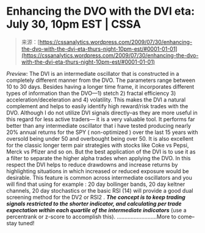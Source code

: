 <!--yml
category: 未分类
date: 2024-05-12 18:53:01
-->

# Enhancing the DVO with the DVI eta: July 30, 10pm EST | CSSA

> 来源：[https://cssanalytics.wordpress.com/2009/07/30/enhancing-the-dvo-with-the-dvi-eta-thurs-night-10pm-est/#0001-01-01](https://cssanalytics.wordpress.com/2009/07/30/enhancing-the-dvo-with-the-dvi-eta-thurs-night-10pm-est/#0001-01-01)

*Preview:* The DVI is an intermediate oscillator that is constructed in a completely different manner from the DVO. The parameters range between 10 to 30 days. Besides having a longer time frame, it incorporates different types of information than the DVO—1) stetch 2) fractal efficiency 3) acceleration/deceleration and 4) volatility. This makes the DVI a natural complement and helps to easily identify high reward/risk trades with the DVO. Although I do not utilize DVI signals directly–as they are more useful in this regard for less active traders— it is a very valuable tool. It performs far better than any intermediate oscillator that i have tested producing nearly 20% annual returns for the SPY ( non-optimized ) over the last 15 years with oversold being under 50 and overbought being over 50\. It is also excellent for the classic longer term pair strategies with stocks like Coke vs Pepsi, Merck vs Pfizer and so on. But the best application of the DVI is to use it as a filter to separate the higher alpha trades when applying the DVO. In this respect the DVI helps to reduce drawdowns and increase returns by highlighting situations in which increased or reduced exposure would be desirable. This feature is common across intermediate oscillators and you will find that using for example : 20 day bollinger bands, 20 day keltner channels, 20 day stochastics or the basic RSI (14) will provide a good dual screening method for the DV2 or RSI2 . ***The concept is to keep trading signals restricted to the shorter indicator, and calculating per trade expectation within each quartile of the intermediate indicators*** (use a percentrank or z-score to accomplish this). ……………………..More to come–stay tuned!